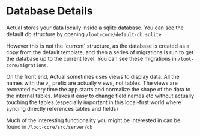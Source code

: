 # Database Details

Actual stores your data locally inside a sqlite database. You can see the default db structure by opening `/loot-core/default-db.sqlite`

However this is not the 'current' structure, as the database is created as a copy from the default template, and then a series of migrations is run to get the database up to the current level. You can see these migrations in `/loot-core/migrations`.

On the front end, Actual sometimes uses views to display data. All the names with the `v_` prefix are actually views, not tables. The views are recreated every time the app starts and normalize the shape of the data to the internal tables. Makes it easy to change field names etc without actually touching the tables (especially important in this local-first world where syncing directly references tables and fields)

Much of the interesting functionality you might be interested in can be found in `/loot-core/src/server/db`
